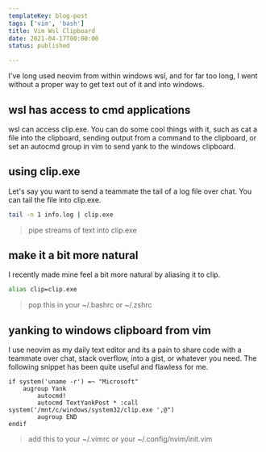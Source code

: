 ```yaml
---
templateKey: blog-post
tags: ['vim', 'bash']
title: Vim Wsl Clipboard
date: 2021-04-17T00:00:00
status: published

---
```


I've long used neovim from within windows wsl, and for far too long, I went
without a proper way to get text out of it and into windows.


## wsl has access to cmd applications

wsl can access clip.exe.  You can do some cool things with it, such as
cat a file into the clipboard, sending output from a command to the clipboard,
or set an autocmd group in vim to send yank to the windows clipboard.

## using clip.exe

Let's say you want to send a teammate the tail of a log file over chat. You can
tail the file into clip.exe.

``` bash
tail -n 1 info.log | clip.exe
```

> pipe streams of text into clip.exe

## make it a bit more natural

I recently made mine feel a bit more natural by aliasing it to clip.

``` bash
alias clip=clip.exe
```

> pop this in your ~/.bashrc or ~/.zshrc

## yanking to windows clipboard from vim

I use neovim as my daily text editor and its a pain to share code with a
teammate over chat, stack overflow, into a gist, or whatever you need.  The
following snippet has been quite useful and flawless for me.

``` vim
if system('uname -r') =~ "Microsoft"
    augroup Yank
        autocmd!
        autocmd TextYankPost * :call system('/mnt/c/windows/system32/clip.exe ',@")
        augroup END
endif
```
> add this to your ~/.vimrc or your ~/.config/nvim/init.vim
